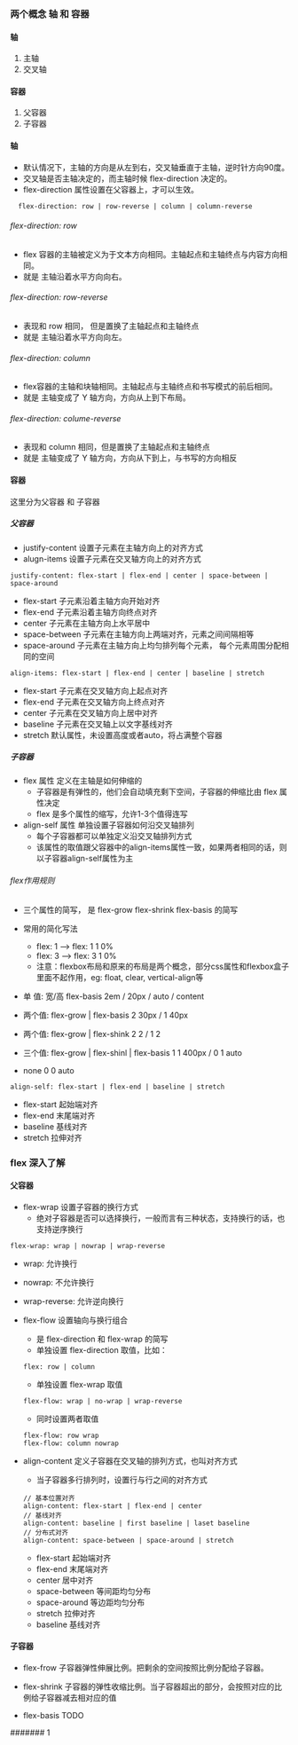 ### 两个概念 轴 和 容器

#### 轴
1. 主轴
2. 交叉轴

#### 容器
1. 父容器
2. 子容器

#### 轴
- 默认情况下，主轴的方向是从左到右，交叉轴垂直于主轴，逆时针方向90度。
- 交叉轴是否主轴决定的，而主轴时候 flex-direction 决定的。
- flex-direction 属性设置在父容器上，才可以生效。
```
  flex-direction: row | row-reverse | column | column-reverse
```

###### flex-direction: row
- flex 容器的主轴被定义为于文本方向相同。主轴起点和主轴终点与内容方向相同。
- 就是 主轴沿着水平方向向右。

###### flex-direction: row-reverse
- 表现和 row 相同， 但是置换了主轴起点和主轴终点
- 就是 主轴沿着水平方向向左。

###### flex-direction: column
- flex容器的主轴和块轴相同。主轴起点与主轴终点和书写模式的前后相同。
- 就是 主轴变成了 Y 轴方向，方向从上到下布局。

###### flex-direction: colume-reverse
- 表现和 column 相同，但是置换了主轴起点和主轴终点
- 就是 主轴变成了 Y 轴方向，方向从下到上，与书写的方向相反

#### 容器
这里分为父容器 和 子容器

##### 父容器
- justify-content 设置子元素在主轴方向上的对齐方式
- alugn-items 设置子元素在交叉轴方向上的对齐方式

```
justify-content: flex-start | flex-end | center | space-between | space-around
```
- flex-start 子元素沿着主轴方向开始对齐
- flex-end 子元素沿着主轴方向终点对齐
- center 子元素在主轴方向上水平居中
- space-between 子元素在主轴方向上两端对齐，元素之间间隔相等
- space-around 子元素在主轴方向上均匀排列每个元素， 每个元素周围分配相同的空间

```
align-items: flex-start | flex-end | center | baseline | stretch
```
- flex-start 子元素在交叉轴方向上起点对齐
- flex-end 子元素在交叉轴方向上终点对齐
- center 子元素在交叉轴方向上居中对齐
- baseline 子元素在交叉轴上以文字基线对齐
- stretch 默认属性，未设置高度或者auto，将占满整个容器

##### 子容器
- flex 属性 定义在主轴是如何伸缩的
  * 子容器是有弹性的，他们会自动填充剩下空间，子容器的伸缩比由 flex 属性决定
  * flex 是多个属性的缩写，允许1-3个值得连写
- align-self 属性 单独设置子容器如何沿交叉轴排列
  * 每个子容器都可以单独定义沿交叉轴排列方式
  * 该属性的取值跟父容器中的align-items属性一致，如果两者相同的话，则以子容器align-self属性为主

###### flex作用规则
- 三个属性的简写， 是 flex-grow flex-shrink flex-basis 的简写
- 常用的简化写法
  * flex: 1 --> flex: 1 1 0%
  * flex: 3 --> flex: 3 1 0%
  * 注意：flexbox布局和原来的布局是两个概念，部分css属性和flexbox盒子里面不起作用，eg: float, clear, vertical-align等

- 单  值:  宽/高 flex-basis  2em / 20px / auto / content
- 两个值:  flex-grow | flex-basis  2 30px / 1 40px
- 两个值:  flex-grow | flex-shink  2 2 / 1 2
- 三个值:  flex-grow | flex-shinl | flex-basis  1 1 400px / 0 1 auto
- none 0 0 auto

```
align-self: flex-start | flex-end | baseline | stretch
```
- flex-start 起始端对齐
- flex-end 末尾端对齐
- baseline 基线对齐
- stretch 拉伸对齐

### flex 深入了解

#### 父容器
- flex-wrap 设置子容器的换行方式
  * 绝对子容器是否可以选择换行，一般而言有三种状态，支持换行的话，也支持逆序换行
```
flex-wrap: wrap | nowrap | wrap-reverse
```
- wrap: 允许换行
- nowrap: 不允许换行
- wrap-reverse: 允许逆向换行


- flex-flow 设置轴向与换行组合
  * 是 flex-direction 和 flex-wrap 的简写
  * 单独设置 flex-direction 取值，比如：
  ```
  flex: row | column
  ```
  * 单独设置 flex-wrap 取值
  ```
  flex-flow: wrap | no-wrap | wrap-reverse
  ```
  * 同时设置两者取值
  ```
  flex-flow: row wrap
  flex-flow: column nowrap
  ```

- align-content 定义子容器在交叉轴的排列方式，也叫对齐方式
  * 当子容器多行排列时，设置行与行之间的对齐方式
  ```
  // 基本位置对齐
  align-content: flex-start | flex-end | center
  // 基线对齐
  align-content: baseline | first baseline | laset baseline
  // 分布式对齐
  align-content: space-between | space-around | stretch
  ```
  * flex-start 起始端对齐
  * flex-end 末尾端对齐
  * center 居中对齐
  * space-between 等间距均匀分布
  * space-around 等边距均匀分布
  * stretch 拉伸对齐
  * baseline 基线对齐

#### 子容器
- flex-frow 子容器弹性伸展比例。把剩余的空间按照比例分配给子容器。

- flex-shrink 子容器的弹性收缩比例。当子容器超出的部分，会按照对应的比例给子容器减去相对应的值

- flex-basis TODO

































####### 1
